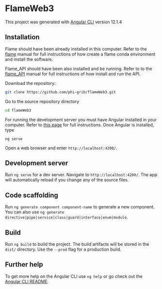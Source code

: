 # FlameWeb3

This project was generated with [Angular CLI](https://github.com/angular/angular-cli) version 12.1.4


## Installation

Flame should have been already installed in this computer. Refer to the [flame](https://github.com/phi-grib/flame) manual for full instructions of how create a flame conda environment and install the software. 

Flame_API should have been also installed and be running. Refer to to the [flame_API](https://github.com/phi-grib/flame_API) manual for full instructions of how install and run the API.

Download the repository:

```bash
git clone https://github.com/phi-grib/flameWeb3.git
```

Go to the source repository directory 

```bash
cd flameWeb3
```

For running the development server you must have Angular installed in your computer. Refer to [this page](https://angular.io/cli) for full instructions. Once Angular is installed, type

```
ng serve
```

Open a web browser and enter `http://localhost:4200/`.

## Development server

Run `ng serve` for a dev server. Navigate to `http://localhost:4200/`. The app will automatically reload if you change any of the source files.

## Code scaffolding

Run `ng generate component component-name` to generate a new component. You can also use `ng generate directive|pipe|service|class|guard|interface|enum|module`.

## Build

Run `ng build` to build the project. The build artifacts will be stored in the `dist/` directory. Use the `--prod` flag for a production build.

## Further help

To get more help on the Angular CLI use `ng help` or go check out the [Angular CLI README](https://github.com/angular/angular-cli/blob/master/README.md).
